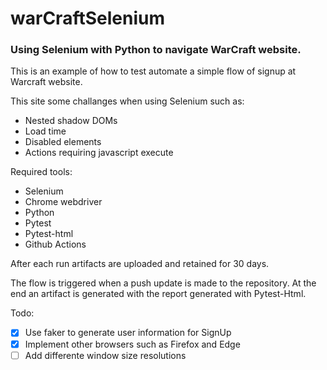 # warCraftSelenium

### Using Selenium with Python to navigate WarCraft website. 

This is an example of how to test automate a simple flow of signup at Warcraft website. 

This site some challanges when using Selenium such as:
- Nested shadow DOMs
- Load time
- Disabled elements
- Actions requiring javascript execute

Required tools:
- Selenium
- Chrome webdriver
- Python
- Pytest
- Pytest-html
- Github Actions

After each run artifacts are uploaded and retained for 30 days. 

The flow is triggered when a push update is made to the repository. At the end an artifact is generated with the report generated with Pytest-Html.

Todo:
- [x] Use faker to generate user information for SignUp
- [x] Implement other browsers such as Firefox and Edge
- [ ] Add differente window size resolutions
